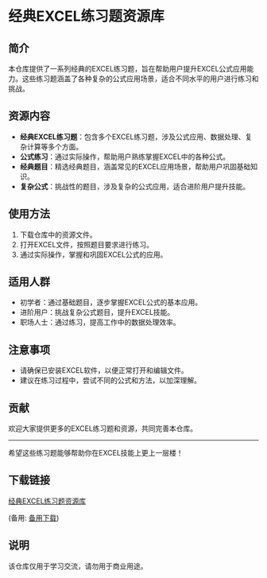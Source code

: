 # 经典EXCEL练习题资源库

## 简介
本仓库提供了一系列经典的EXCEL练习题，旨在帮助用户提升EXCEL公式应用能力。这些练习题涵盖了各种复杂的公式应用场景，适合不同水平的用户进行练习和挑战。

## 资源内容
- **经典EXCEL练习题**：包含多个EXCEL练习题，涉及公式应用、数据处理、复杂计算等多个方面。
- **公式练习**：通过实际操作，帮助用户熟练掌握EXCEL中的各种公式。
- **经典题目**：精选经典题目，涵盖常见的EXCEL应用场景，帮助用户巩固基础知识。
- **复杂公式**：挑战性的题目，涉及复杂的公式应用，适合进阶用户提升技能。

## 使用方法
1. 下载仓库中的资源文件。
2. 打开EXCEL文件，按照题目要求进行练习。
3. 通过实际操作，掌握和巩固EXCEL公式的应用。

## 适用人群
- 初学者：通过基础题目，逐步掌握EXCEL公式的基本应用。
- 进阶用户：挑战复杂公式题目，提升EXCEL技能。
- 职场人士：通过练习，提高工作中的数据处理效率。

## 注意事项
- 请确保已安装EXCEL软件，以便正常打开和编辑文件。
- 建议在练习过程中，尝试不同的公式和方法，以加深理解。

## 贡献
欢迎大家提供更多的EXCEL练习题和资源，共同完善本仓库。

---

希望这些练习题能够帮助你在EXCEL技能上更上一层楼！

## 下载链接
[经典EXCEL练习题资源库](https://pan.quark.cn/s/d82460b6e3ad) 

(备用: [备用下载](https://pan.baidu.com/s/1NnUku1vnCZEOP5IP8MZutw?pwd=1234))

## 说明

该仓库仅用于学习交流，请勿用于商业用途。
